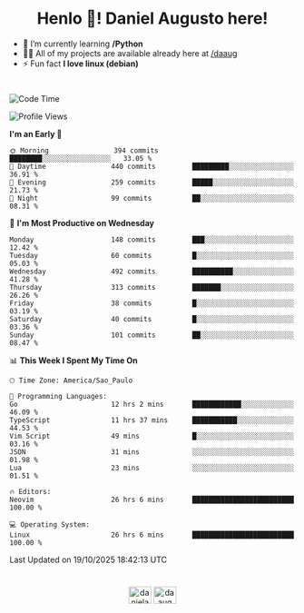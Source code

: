 <h1 align="center">Henlo 👋! Daniel Augusto here!</h1>

- 🌱 I’m currently learning **/Python**
- 👨‍💻 All of my projects are available already here at [/daaug](https://github.com/daaug)
- ⚡ Fun fact **I love linux (debian)**
<h1></h1>

<!--START_SECTION:waka-->
![Code Time](http://img.shields.io/badge/Code%20Time-110%20hrs%2038%20mins-blue)

![Profile Views](http://img.shields.io/badge/Profile%20Views-0-blue)

**I'm an Early 🐤** 

```text
🌞 Morning                394 commits         ████████░░░░░░░░░░░░░░░░░   33.05 % 
🌆 Daytime                440 commits         █████████░░░░░░░░░░░░░░░░   36.91 % 
🌃 Evening                259 commits         █████░░░░░░░░░░░░░░░░░░░░   21.73 % 
🌙 Night                  99 commits          ██░░░░░░░░░░░░░░░░░░░░░░░   08.31 % 
```
📅 **I'm Most Productive on Wednesday** 

```text
Monday                   148 commits         ███░░░░░░░░░░░░░░░░░░░░░░   12.42 % 
Tuesday                  60 commits          █░░░░░░░░░░░░░░░░░░░░░░░░   05.03 % 
Wednesday                492 commits         ██████████░░░░░░░░░░░░░░░   41.28 % 
Thursday                 313 commits         ███████░░░░░░░░░░░░░░░░░░   26.26 % 
Friday                   38 commits          █░░░░░░░░░░░░░░░░░░░░░░░░   03.19 % 
Saturday                 40 commits          █░░░░░░░░░░░░░░░░░░░░░░░░   03.36 % 
Sunday                   101 commits         ██░░░░░░░░░░░░░░░░░░░░░░░   08.47 % 
```


📊 **This Week I Spent My Time On** 

```text
🕑︎ Time Zone: America/Sao_Paulo

💬 Programming Languages: 
Go                       12 hrs 2 mins       ████████████░░░░░░░░░░░░░   46.09 % 
TypeScript               11 hrs 37 mins      ███████████░░░░░░░░░░░░░░   44.53 % 
Vim Script               49 mins             █░░░░░░░░░░░░░░░░░░░░░░░░   03.16 % 
JSON                     31 mins             ░░░░░░░░░░░░░░░░░░░░░░░░░   01.98 % 
Lua                      23 mins             ░░░░░░░░░░░░░░░░░░░░░░░░░   01.51 % 

🔥 Editors: 
Neovim                   26 hrs 6 mins       █████████████████████████   100.00 % 

💻 Operating System: 
Linux                    26 hrs 6 mins       █████████████████████████   100.00 % 
```


 Last Updated on 19/10/2025 18:42:13 UTC
<!--END_SECTION:waka-->

<h1></h1>
<p align="center">
<a href="https://linkedin.com/in/danielaug" target="blank"><img align="center" src="https://raw.githubusercontent.com/rahuldkjain/github-profile-readme-generator/master/src/images/icons/Social/linked-in-alt.svg" alt="danielaug" height="30" width="40" /></a> 
<a href="https://www.hackerrank.com/daaug" target="blank"><img align="center" src="https://raw.githubusercontent.com/rahuldkjain/github-profile-readme-generator/master/src/images/icons/Social/hackerrank.svg" alt="daaug" height="30" width="40" /></a>
</p>
